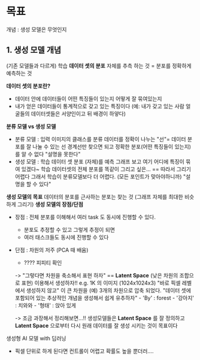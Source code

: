 # 목표
개념 : 생성 모델은 무엇인지


## 1. **생성 모델 개념**
(기존 모델들과 다르게) 학습 **데이터 셋의 분포** 자체를 추측 하는 것
= 분포를 정확하게 예측하는 것

**데이터 셋의 분포란?**
- 데이터 안에 데이터들이 어떤 특징들이 있는지 어떻게 잘 묶여있는지
- 내가 얻은 데이터들이 통계적으로 갖고 있는 특징이다 
  (예: 내가 갖고 있는 사람 얼굴들의 데이터셋들은 서양인이고 뒤 배경이 하얗다)


**분류 모델 vs 생성 모델**
- 분류 모델 : 입력 이미지의 클래스를 분류
		데이터를 정확이 나누는 "선"= 데이터 분포를 잘 나눌 수 있는 선
		경계선만 찾으면 되고
		정확한 분포(어떤 특징들이 있는지) 를 알 수 없다
		"설명을 못한다"
- 생성 모델 : 학습 데이터 셋 분포 (자체)를 예측
		그래프 보고 여기 어디에 특징이 묶여 있겠다~ 
		학습 데이터셋의 전체 분포를 똑같이 그리고 싶은... 
		== 따라서 그리기 어렵다 그래서 학습이 분류모델보다 더 어렵다. (모든 포인트가 맞아야하니까)
		"설명을 할 수 있다"

**생성 모델의 목표**
	 데이터의 분포를 근사하는 분포는 찾는 것 (그래프 자체를 최대한 비슷하게 그리기)
**생성 모델의 장점/단점**
-  장점 : 전체 분포를 이해해서 여러 task 도 동시에 진행할 수 있다.
	- 분포도 추정할 수 있고 그렇게 추정이 되면
	- 여러 태스크들도 동시에 진행할 수 있다
		  
- 단점 : 차원의 저주 (PCA 때 배움)
	- ???? 피피티 확인 
 
	-> "그렇다면 차원을 축소해서 표현 하자" == **Latent Space** (낮은 차원의 조합으로 표현) 이용해서 생성하자!! 
		e.g. 1K 의 이미지 (1024x1024x3)  "바로 픽셀 레벨에서 생성하지 않고" 이 큰 차원을
			(예) 3개의 차원으로 압축 되었다. "데이터 셋에 포함되어 있는 추상적인 개념을 생성해서 쉽게 유추하자"
				- 'By' : forest
				- '강아지' : 치와와
				- '형태' : 앉아 있게
		

	-> 조금 과장해서 정리해보면...!!
		생성모델들은 **Latent Space** 를 잘 정의하고 **Latent Space** 으로부터 다시 원래 데이터를 잘 생성 시키는 것이 목표이다 

생성형 AI 모델 with 딥러닝 
- 픽셀 단위로 하게 된다면 컨트롤이 어렵고 확률도 높을 뿐더러.... 